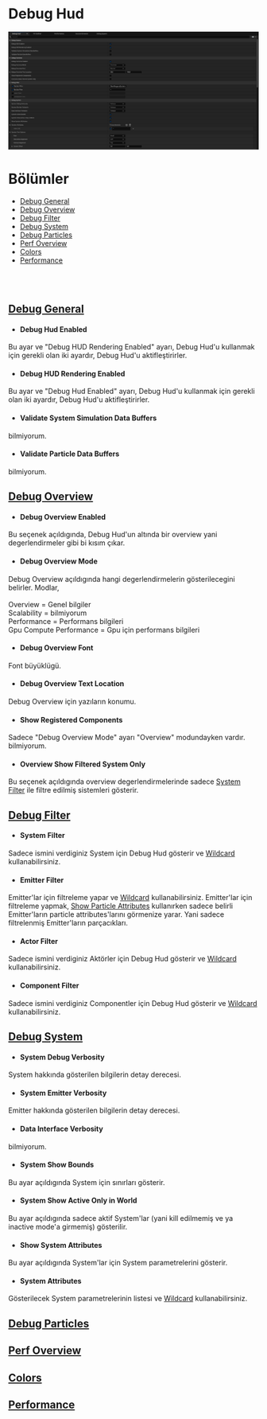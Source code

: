 # Debug Hud
<img src="../../../../Dosyalar/Niagara_Editor_Niagara_Debugger_Debug_Hud.jpg">



# Bölümler

* [Debug General](#debug-general)
* [Debug Overview](#debug-overview)
* [Debug Filter](#debug-filter)
* [Debug System](#debug-system)
* [Debug Particles](#debug-particles)
* [Perf Overview](#perf-overview)
* [Colors](#colors)
* [Performance](#performance)


<br>
<br>



## [Debug General]()

* #### Debug Hud Enabled
Bu ayar ve "Debug HUD Rendering Enabled" ayarı, Debug Hud'u kullanmak için gerekli olan iki ayardır, Debug Hud'u aktifleştirirler.

* #### Debug HUD Rendering Enabled
Bu ayar ve "Debug Hud Enabled" ayarı, Debug Hud'u kullanmak için gerekli olan iki ayardır, Debug Hud'u aktifleştirirler.

* #### Validate System Simulation Data Buffers
bilmiyorum.

* #### Validate Particle Data Buffers
bilmiyorum.



## [Debug Overview]()

* #### Debug Overview Enabled
Bu seçenek açıldıgında, Debug Hud'un altında bir overview yani degerlendirmeler gibi bi kısım çıkar.

* #### Debug Overview Mode
Debug Overview açıldıgında hangi degerlendirmelerin gösterilecegini belirler. Modlar,
<br>
<br>
Overview = Genel bilgiler
<br>
Scalability = bilmiyorum
<br>
Performance = Performans bilgileri
<br>
Gpu Compute Performance = Gpu için performans bilgileri

* #### Debug Overview Font
Font büyüklügü.

* #### Debug Overview Text Location
Debug Overview için yazıların konumu.

* #### Show Registered Components
Sadece "Debug Overview Mode" ayarı "Overview" modundayken vardır. bilmiyorum.

* #### Overview Show Filtered System Only
Bu seçenek açıldıgında overview degerlendirmelerinde sadece [System Filter](#system-filter) ile filtre edilmiş sistemleri gösterir.





## [Debug Filter]()

* #### System Filter
Sadece ismini verdiginiz System için Debug Hud gösterir ve [Wildcard](../../Terimler%20Sözlügü#wildcard-filtering) kullanabilirsiniz.

* #### Emitter Filter
Emitter'lar için filtreleme yapar ve [Wildcard](../../Terimler%20Sözlügü#wildcard-filtering) kullanabilirsiniz. Emitter'lar için filtreleme yapmak, [Show Particle Attributes]() kullanırken sadece belirli Emitter'ların particle attributes'larını görmenize yarar. Yani sadece filtrelenmiş Emitter'ların parçacıkları.

* #### Actor Filter
Sadece ismini verdiginiz Aktörler için Debug Hud gösterir ve [Wildcard](../../Terimler%20Sözlügü#wildcard-filtering) kullanabilirsiniz.

* #### Component Filter
Sadece ismini verdiginiz Componentler için Debug Hud gösterir ve [Wildcard](../../Terimler%20Sözlügü#wildcard-filtering) kullanabilirsiniz.





## [Debug System]()

* #### System Debug Verbosity
System hakkında gösterilen bilgilerin detay derecesi.

* #### System Emitter Verbosity
Emitter hakkında gösterilen bilgilerin detay derecesi.

* #### Data Interface Verbosity
bilmiyorum.

* #### System Show Bounds
Bu ayar açıldıgında System için sınırları gösterir.

* #### System Show Active Only in World
Bu ayar açıldıgında sadece aktif System'lar (yani kill edilmemiş ve ya inactive mode'a girmemiş) gösterilir.

* #### Show System Attributes
Bu ayar açıldıgında System'lar için System parametrelerini gösterir.

* #### System Attributes
Gösterilecek System parametrelerinin listesi ve [Wildcard](../../Terimler%20Sözlügü#wildcard-filtering) kullanabilirsiniz.




## [Debug Particles]()
## [Perf Overview]()
## [Colors]()
## [Performance]()
